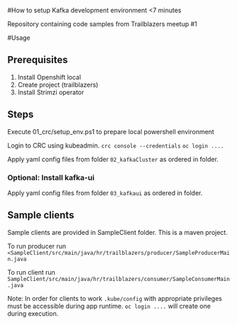 #How to setup Kafka development environment <7 minutes

Repository containing code samples from Trailblazers meetup #1

#Usage

## Prerequisites
1. Install Openshift local
2. Create project (trailblazers)
3. Install Strimzi operator

## Steps

Execute 01_crc/setup_env.ps1 to prepare local powershell environment

Login to CRC using kubeadmin. `crc console --credentials`
`oc login ....`

Apply yaml config files from folder `02_kafkaCluster` as ordered in folder.

### Optional: Install kafka-ui

Apply yaml config files from folder `03_kafkaui` as ordered in folder.

## Sample clients

Sample clients are provided in SampleClient folder. This is a maven project.

To run producer run `<SampleClient/src/main/java/hr/trailblazers/producer/SampleProducerMain.java`

To run client run  `SampleClient/src/main/java/hr/trailblazers/consumer/SampleConsumerMain.java`

Note: In order for clients to work `.kube/config` with appropriate privileges must be accessible during app runtime.
`oc login ....` will create one during execution.
